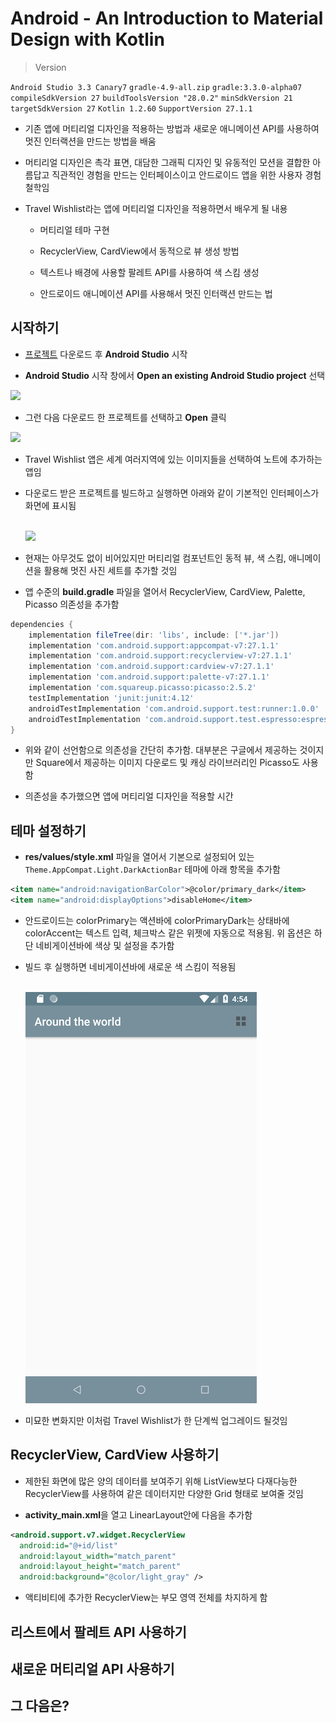 # Android - An Introduction to Material Design with Kotlin

> Version

```Android Studio 3.3 Canary7``` ```gradle-4.9-all.zip``` ```gradle:3.3.0-alpha07``` ```compileSdkVersion 27``` ```buildToolsVersion "28.0.2"``` ```minSdkVersion 21``` ```targetSdkVersion 27``` ```Kotlin 1.2.60``` ```SupportVersion 27.1.1```

- 기존 앱에 머티리얼 디자인을 적용하는 방법과 새로운 애니메이션 API를 사용하여 멋진 인터랙션을 만드는 방법을 배움

- 머티리얼 디자인은 촉각 표면, 대담한 그래픽 디자인 및 유동적인 모션을 결합한 아름답고 직관적인 경험을 만드는 인터페이스이고 안드로이드 앱을 위한 사용자 경험 철학임

- Travel Wishlist라는 앱에 머티리얼 디자인을 적용하면서 배우게 될 내용

  - 머티리얼 테마 구현
  
  - RecyclerView, CardView에서 동적으로 뷰 생성 방법

  - 텍스트나 배경에 사용할 팔레트 API를 사용하여 색 스킴 생성

  - 안드로이드 애니메이션 API를 사용해서 멋진 인터랙션 만드는 법

## 시작하기

- <U>[프로젝트](sources/travelwishlist-starter.zip)</U> 다운로드 후 **Android Studio** 시작

- **Android Studio** 시작 창에서 **Open an existing Android Studio project** 선택

![](images/001.png)

- 그런 다음 다운로드 한 프로젝트를 선택하고 **Open** 클릭

![](images/002.png)

- Travel Wishlist 앱은 세계 여러지역에 있는 이미지들을 선택하여 노트에 추가하는 앱임

- 다운로드 받은 프로젝트를 빌드하고 실행하면 아래와 같이 기본적인 인터페이스가 화면에 표시됨

  <br>![](images/003.png)<br>

- 현재는 아무것도 없이 비어있지만 머티리얼 컴포넌트인 동적 뷰, 색 스킴, 애니메이션을 활용해 멋진 사진 세트를 추가할 것임

- 앱 수준의 **build.gradle** 파일을 열어서 RecyclerView, CardView, Palette, Picasso 의존성을 추가함

```gradle
dependencies {
    implementation fileTree(dir: 'libs', include: ['*.jar'])
    implementation 'com.android.support:appcompat-v7:27.1.1'
    implementation 'com.android.support:recyclerview-v7:27.1.1'
    implementation 'com.android.support:cardview-v7:27.1.1'
    implementation 'com.android.support:palette-v7:27.1.1'
    implementation 'com.squareup.picasso:picasso:2.5.2'
    testImplementation 'junit:junit:4.12'
    androidTestImplementation 'com.android.support.test:runner:1.0.0'
    androidTestImplementation 'com.android.support.test.espresso:espresso-core:3.0.0'
}
```

- 위와 같이 선언함으로 의존성을 간단히 추가함. 대부분은 구글에서 제공하는 것이지만 Square에서 제공하는 이미지 다운로드 및 캐싱 라이브러리인 Picasso도 사용함

- 의존성을 추가했으면 앱에 머티리얼 디자인을 적용할 시간

## 테마 설정하기

- **res/values/style.xml** 파일을 열어서 기본으로 설정되어 있는 ```Theme.AppCompat.Light.DarkActionBar``` 테마에 아래 항목을 추가함

```xml
<item name="android:navigationBarColor">@color/primary_dark</item>
<item name="android:displayOptions">disableHome</item>
```

- 안드로이드는 colorPrimary는 액션바에 colorPrimaryDark는 상태바에 colorAccent는 텍스트 입력, 체크박스 같은 위젯에 자동으로 적용됨. 위 옵션은 하단 네비게이션바에 색상 및 설정을 추가함

- 빌드 후 실행하면 네비게이션바에 새로운 색 스킴이 적용됨

  <br>![](images/004.png)<br>

- 미묘한 변화지만 이처럼 Travel Wishlist가 한 단계씩 업그레이드 될것임

## RecyclerView, CardView 사용하기

- 제한된 화면에 많은 양의 데이터를 보여주기 위해 ListView보다 다재다능한 RecyclerView를 사용하여 같은 데이터지만 다양한 Grid 형태로 보여줄 것임

- **activity_main.xml**을 열고 LinearLayout안에 다음을 추가함

```xml
<android.support.v7.widget.RecyclerView
  android:id="@+id/list"
  android:layout_width="match_parent"
  android:layout_height="match_parent"
  android:background="@color/light_gray" />
```

- 액티비티에 추가한 RecyclerView는 부모 영역 전체를 차지하게 함



## 리스트에서 팔레트 API 사용하기

## 새로운 머티리얼 API 사용하기

## 그 다음은?